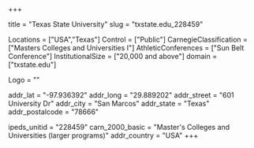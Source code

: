 
+++

title = "Texas State University"
slug = "txstate.edu_228459"

Locations = ["USA","Texas"]
Control = ["Public"]
CarnegieClassification = ["Masters Colleges and Universities I"]
AthleticConferences = ["Sun Belt Conference"]
InstitutionalSize = ["20,000 and above"]
domain = ["txstate.edu"]

Logo = ""

addr_lat = "-97.936392"
addr_long = "29.889202"
addr_street = "601 University Dr"
addr_city = "San Marcos"
addr_state = "Texas"
addr_postalcode = "78666"

ipeds_unitid = "228459"
carn_2000_basic = "Master's Colleges and Universities (larger programs)"
addr_country = "USA"
+++
    
